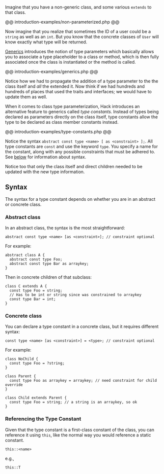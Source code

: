 Imagine that you have a non-generic class, and some various `extends` to that class.

@@ introduction-examples/non-parameterized.php @@

Now imagine that you realize that sometimes the ID of a user could be a `string` as well as an `int`. But you know that the concrete classes of `User` will know exactly what type will be returned.

[Generics](../generics/introduction.md) introduces the notion of type parameters which basically allows you to associate a type placeholder to a class or method, which is then fully associated once the class is instantiated or the method is called.

@@ introduction-examples/generics.php @@

Notice how we had to propagate the addition of a type parameter to the the class itself and *all* the extended it. Now think if we had hundreds and hundreds of places that used the traits and interfaces; we would have to update them as well.

When it comes to class type parameterization, Hack introduces an alternative feature to generics called *type constants*. Instead of types being declared as parameters directly on the class itself, type constants allow the type to be declared as class member constants instead.

@@ introduction-examples/type-constants.php @@

Notice the syntax `abstract const type <name> [ as <constraint> ];`. All type constants are `const` and use the keyword `type`. You specify a name for the constant, along with any possible constraints that must be adhered to. See [below](#syntax) for information about syntax.

Notice too that only the class itself and direct children needed to be updated with the new type information.

## Syntax

The syntax for a type constant depends on whether you are in an abstract or concrete class.

### Abstract class

In an abstract class, the syntax is the most straightforward:

```
abstract const type <name> [as <constraint>]; // constraint optional
```

For example:

```
abstract class A {
  abstract const type Foo;
  abstract const type Bar as arraykey;
}
```

Then in concrete children of that subclass:

```
class C extends A {
  const type Foo = string;
  // Has to be int or string since was constrained to arraykey
  const type Bar = int;
}
```

### Concrete class

You can declare a type constant in a concrete class, but it requires different syntax:

```
const type <name> [as <constraint>] = <type>; // constraint optional
```

For example:

```
class NoChild {
  const type Foo = ?string;
}

class Parent {
  const type Foo as arraykey = arraykey; // need constraint for child override
}

class Child extends Parent {
  const type Foo = string; // a string is an arraykey, so ok
}
```

### Referencing the Type Constant

Given that the type constant is a first-class constant of the class, you can reference it using `this`, like the normal way you would reference a static constant.

```
this::<name>
```

e.g.,

```
this::T
```
